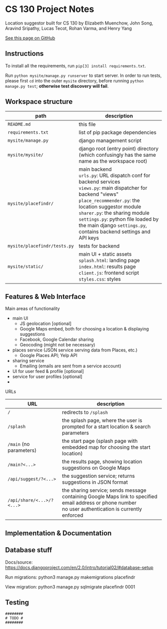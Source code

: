 # CS 130 Project Notes

Location suggestor built for CS 130 by Elizabeth Muenchow, John Song, Aravind Sripathy, Lucas Tecot, Rohan Varma, and Henry Yang

[See this page on GitHub](https://github.com/rohan-varma/activity-suggestor-cs130/blob/master/README.md)


## Instructions

To install all the requirements, run `pip[3] install requirements.txt`.

Run `python mysite/manage.py runserver` to start server. In order to run tests, please first `cd` into the outer `mysite` directory, before running `python manage.py test`; **otherwise test discovery will fail**.


## Workspace structure

| path | description |
| ---- | ----------- |
| `README.md` | this file |
| `requirements.txt` | list of pip package dependencies |
| `mysite/manage.py` | django management script |
| `mysite/mysite/` | django root (entry point) directory (which confusingly has the same name as the workspace root) |
| `mysite/placefindr/` | main backend <br/>`urls.py`: URL dispatch conf for backend services <br/>`views.py`: main dispatcher for backend "views" <br/>`place_recommender.py`: the location suggestor module <br/>`sharer.py`: the sharing module <br/>`settings.py`: python file loaded by the main django `settings.py`, contains backend settings and API keys |
| `mysite/placefindr/tests.py` | tests for backend |
| `mysite/static/` | main UI + static assets <br/>`splash.html`: landing page <br/> `index.html`: results page <br/>`client.js`: frontend script <br/> `styles.css`: styles |


## Features & Web Interface

Main areas of functionality

* main UI
    * JS geolocation [optional]
    * Google Maps embed, both for choosing a location & displaying suggestions
    * Facebook, Google Calendar sharing
    * Geocoding (might not be necessary)
* places service (JSON service serving data from Places, etc.)
    * Google Places API; Yelp API
* sharing service
    * Emailing (emails are sent from a service account)
* UI for user feed & profile [optional]
* service for user profiles [optional]
* 

URLs

| URL | description |
| ---- | ----------- |
| `/` | redirects to `/splash` |
| `/splash` | the splash page, where the user is prompted for a start location & search parameters |
| `/main` (no parameters) | the start page (splash page with embedded map for choosing the start location) |
| `/main?<...>` | the results page, showing location suggestions on Google Maps |
| `/api/suggest/?<...>` | the suggestion service; returns suggestions in JSON format |
| `/api/share/<...>/?<...>` | the sharing service; sends message containing Google Maps link to specified email address or phone number <br/>no user authentication is currently enforced |


## Implementation & Documentation



## Database stuff

Docs/source: https://docs.djangoproject.com/en/2.0/intro/tutorial02/#database-setup

Run migrations: python3 manage.py makemigrations placefindr

View migration: python3 manage.py sqlmigrate placefindr 0001




## Testing

    ########
    # TODO #
    ########
